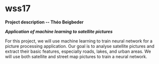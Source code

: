 # wss17

**Project description -- Théo Beigbeder**

_**Application of machine learning to satellite pictures**_

For this project, we will use machine learning to train neural network for a picture processing application. Our goal is to analyse satellite pictures and extract their basic features, especially roads, lakes, and urban areas. We will use both satellite and street map pictures to train a neural network.
